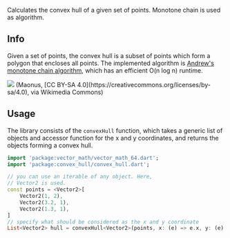 Calculates the convex hull of a given set of points. Monotone chain is used as algorithm.

## Info

Given a set of points, the convex hull is a subset of points which form a polygon that encloses all points. The implemented algorithm is [Andrew's monotone chain algorithm](), which has an efficient O(n log n) runtime.

<img src="https://upload.wikimedia.org/wikipedia/commons/9/9a/Animation_depicting_the_Monotone_algorithm.gif">
(Maonus, [CC BY-SA 4.0](https://creativecommons.org/licenses/by-sa/4.0), via Wikimedia Commons)

## Usage

The library consists of the `convexHull` function, which takes a generic list of objects and accessor function for the x and y coordinates, and returns the objects forming a convex hull.

```dart
import 'package:vector_math/vector_math_64.dart';
import 'package:convex_hull/convex_hull.dart';

// you can use an iterable of any object. Here,
// Vector2 is used.
const points = <Vector2>[
    Vector2(1, 2),
    Vector2(3.2, 1),
    Vector2(1.3, 1),
]
// specify what should be considered as the x and y coordinate
List<Vector2> hull = convexHull<Vector2>(points, x: (e) => e.x, y: (e) => e.y);
```
